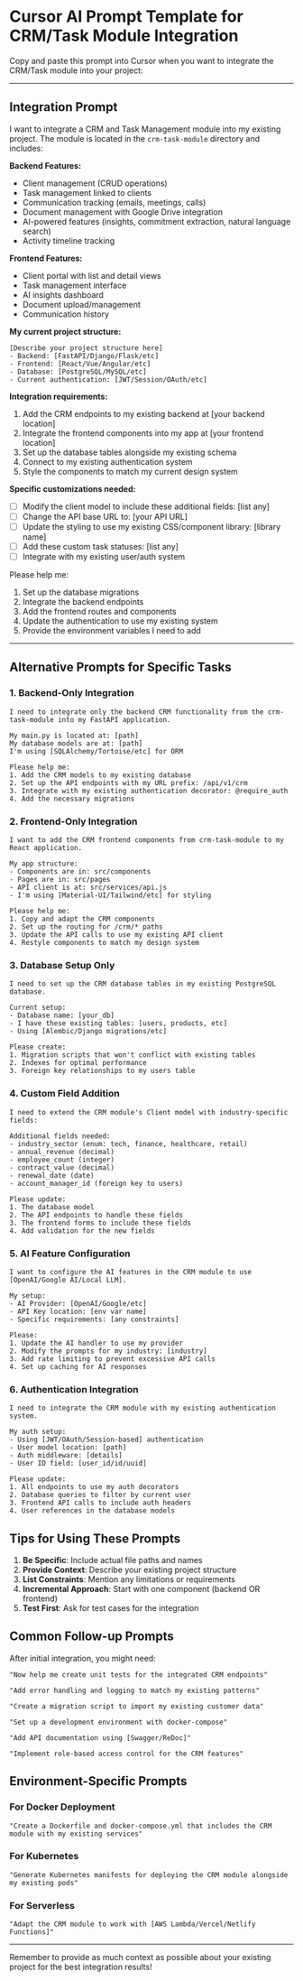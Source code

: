 # Cursor AI Prompt Template for CRM/Task Module Integration

Copy and paste this prompt into Cursor when you want to integrate the CRM/Task module into your project:

---

## Integration Prompt

I want to integrate a CRM and Task Management module into my existing project. The module is located in the `crm-task-module` directory and includes:

**Backend Features:**
- Client management (CRUD operations)
- Task management linked to clients
- Communication tracking (emails, meetings, calls)
- Document management with Google Drive integration
- AI-powered features (insights, commitment extraction, natural language search)
- Activity timeline tracking

**Frontend Features:**
- Client portal with list and detail views
- Task management interface
- AI insights dashboard
- Document upload/management
- Communication history

**My current project structure:**
```
[Describe your project structure here]
- Backend: [FastAPI/Django/Flask/etc]
- Frontend: [React/Vue/Angular/etc]
- Database: [PostgreSQL/MySQL/etc]
- Current authentication: [JWT/Session/OAuth/etc]
```

**Integration requirements:**
1. Add the CRM endpoints to my existing backend at [your backend location]
2. Integrate the frontend components into my app at [your frontend location]
3. Set up the database tables alongside my existing schema
4. Connect to my existing authentication system
5. Style the components to match my current design system

**Specific customizations needed:**
- [ ] Modify the client model to include these additional fields: [list any]
- [ ] Change the API base URL to: [your API URL]
- [ ] Update the styling to use my existing CSS/component library: [library name]
- [ ] Add these custom task statuses: [list any]
- [ ] Integrate with my existing user/auth system

Please help me:
1. Set up the database migrations
2. Integrate the backend endpoints
3. Add the frontend routes and components
4. Update the authentication to use my existing system
5. Provide the environment variables I need to add

---

## Alternative Prompts for Specific Tasks

### 1. Backend-Only Integration

```
I need to integrate only the backend CRM functionality from the crm-task-module into my FastAPI application. 

My main.py is located at: [path]
My database models are at: [path]
I'm using [SQLAlchemy/Tortoise/etc] for ORM

Please help me:
1. Add the CRM models to my existing database
2. Set up the API endpoints with my URL prefix: /api/v1/crm
3. Integrate with my existing authentication decorator: @require_auth
4. Add the necessary migrations
```

### 2. Frontend-Only Integration

```
I want to add the CRM frontend components from crm-task-module to my React application.

My app structure:
- Components are in: src/components
- Pages are in: src/pages  
- API client is at: src/services/api.js
- I'm using [Material-UI/Tailwind/etc] for styling

Please help me:
1. Copy and adapt the CRM components
2. Set up the routing for /crm/* paths
3. Update the API calls to use my existing API client
4. Restyle components to match my design system
```

### 3. Database Setup Only

```
I need to set up the CRM database tables in my existing PostgreSQL database.

Current setup:
- Database name: [your_db]
- I have these existing tables: [users, products, etc]
- Using [Alembic/Django migrations/etc]

Please create:
1. Migration scripts that won't conflict with existing tables
2. Indexes for optimal performance
3. Foreign key relationships to my users table
```

### 4. Custom Field Addition

```
I need to extend the CRM module's Client model with industry-specific fields:

Additional fields needed:
- industry_sector (enum: tech, finance, healthcare, retail)
- annual_revenue (decimal)
- employee_count (integer)
- contract_value (decimal)
- renewal_date (date)
- account_manager_id (foreign key to users)

Please update:
1. The database model
2. The API endpoints to handle these fields
3. The frontend forms to include these fields
4. Add validation for the new fields
```

### 5. AI Feature Configuration

```
I want to configure the AI features in the CRM module to use [OpenAI/Google AI/Local LLM].

My setup:
- AI Provider: [OpenAI/Google/etc]
- API Key location: [env var name]
- Specific requirements: [any constraints]

Please:
1. Update the AI handler to use my provider
2. Modify the prompts for my industry: [industry]
3. Add rate limiting to prevent excessive API calls
4. Set up caching for AI responses
```

### 6. Authentication Integration

```
I need to integrate the CRM module with my existing authentication system.

My auth setup:
- Using [JWT/OAuth/Session-based] authentication
- User model location: [path]
- Auth middleware: [details]
- User ID field: [user_id/id/uuid]

Please update:
1. All endpoints to use my auth decorators
2. Database queries to filter by current user
3. Frontend API calls to include auth headers
4. User references in the database models
```

## Tips for Using These Prompts

1. **Be Specific**: Include actual file paths and names
2. **Provide Context**: Describe your existing project structure
3. **List Constraints**: Mention any limitations or requirements
4. **Incremental Approach**: Start with one component (backend OR frontend)
5. **Test First**: Ask for test cases for the integration

## Common Follow-up Prompts

After initial integration, you might need:

```
"Now help me create unit tests for the integrated CRM endpoints"

"Add error handling and logging to match my existing patterns"

"Create a migration script to import my existing customer data"

"Set up a development environment with docker-compose"

"Add API documentation using [Swagger/ReDoc]"

"Implement role-based access control for the CRM features"
```

## Environment-Specific Prompts

### For Docker Deployment
```
"Create a Dockerfile and docker-compose.yml that includes the CRM module with my existing services"
```

### For Kubernetes
```
"Generate Kubernetes manifests for deploying the CRM module alongside my existing pods"
```

### For Serverless
```
"Adapt the CRM module to work with [AWS Lambda/Vercel/Netlify Functions]"
```

---

Remember to provide as much context as possible about your existing project for the best integration results! 